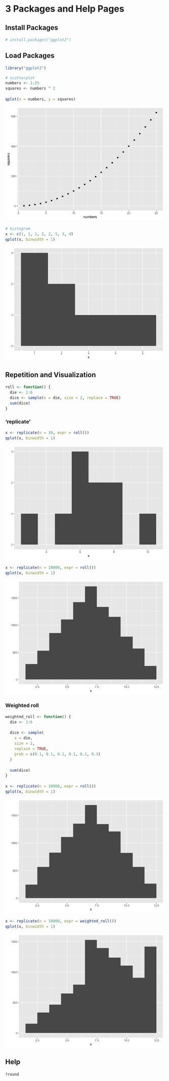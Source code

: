 3 Packages and Help Pages
================

## Install Packages

``` r
# install.packages("ggplot2")
```

## Load Packages

``` r
library("ggplot2")
```

``` r
# scatterplot
numbers <- 1:25
squares <- numbers ^ 2

qplot(x = numbers, y = squares)
```

![](notes_files/figure-gfm/unnamed-chunk-3-1.png)<!-- -->

``` r
# histogram
x <- c(1, 1, 1, 2, 2, 5, 3, 4)
qplot(x, binwidth = 1)
```

![](notes_files/figure-gfm/unnamed-chunk-4-1.png)<!-- -->

## Repetition and Visualization

``` r
roll <- function() {
  die <- 1:6
  dice <- sample(x = die, size = 2, replace = TRUE)
  sum(dice)
}
```

### ‘replicate’

``` r
x <- replicate(n = 10, expr = roll())
qplot(x, binwidth = 1)
```

![](notes_files/figure-gfm/unnamed-chunk-6-1.png)<!-- -->

``` r
x <- replicate(n = 10000, expr = roll())
qplot(x, binwidth = 1)
```

![](notes_files/figure-gfm/unnamed-chunk-6-2.png)<!-- -->

### Weighted roll

``` r
weighted_roll <- function() {
  die <- 1:6
  
  dice <- sample(
    x = die,
    size = 2, 
    replace = TRUE,
    prob = c(0.1, 0.1, 0.1, 0.1, 0.1, 0.3)
  )
  
  sum(dice)
}

x <- replicate(n = 10000, expr = roll())
qplot(x, binwidth = 1)
```

![](notes_files/figure-gfm/unnamed-chunk-7-1.png)<!-- -->

``` r
x <- replicate(n = 10000, expr = weighted_roll())
qplot(x, binwidth = 1)
```

![](notes_files/figure-gfm/unnamed-chunk-7-2.png)<!-- -->

## Help

``` r
?round
```

